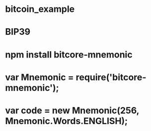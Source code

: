 # bitcoin_example

# BIP39

# npm install bitcore-mnemonic

# var Mnemonic = require('bitcore-mnemonic');
# var code = new Mnemonic(256, Mnemonic.Words.ENGLISH);
